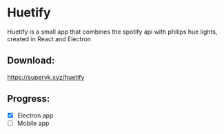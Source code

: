 # Huetify

Huetify is a small app that combines the spotify api with philips hue lights, created in React and Electron

## Download:
https://supervk.xyz/huetify


## Progress:
- [x] Electron app
- [ ] Mobile app
